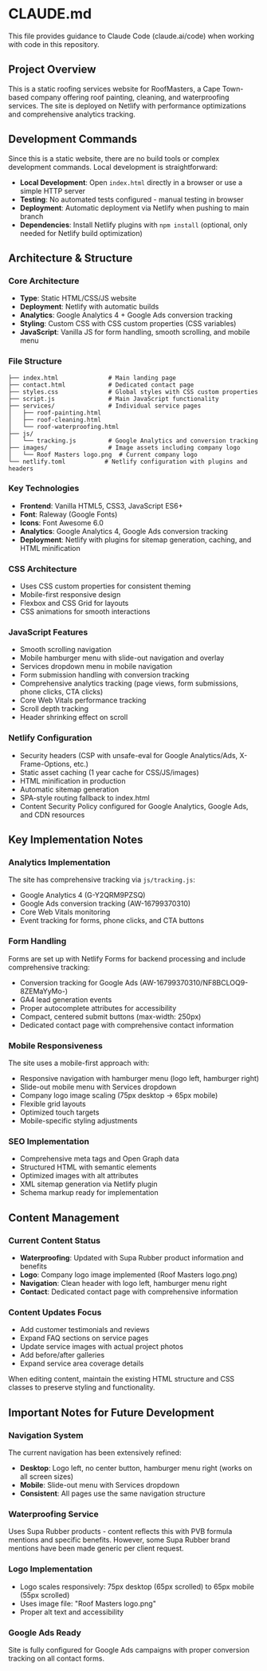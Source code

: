 # CLAUDE.md

This file provides guidance to Claude Code (claude.ai/code) when working with code in this repository.

## Project Overview

This is a static roofing services website for RoofMasters, a Cape Town-based company offering roof painting, cleaning, and waterproofing services. The site is deployed on Netlify with performance optimizations and comprehensive analytics tracking.

## Development Commands

Since this is a static website, there are no build tools or complex development commands. Local development is straightforward:

- **Local Development**: Open `index.html` directly in a browser or use a simple HTTP server
- **Testing**: No automated tests configured - manual testing in browser
- **Deployment**: Automatic deployment via Netlify when pushing to main branch
- **Dependencies**: Install Netlify plugins with `npm install` (optional, only needed for Netlify build optimization)

## Architecture & Structure

### Core Architecture
- **Type**: Static HTML/CSS/JS website
- **Deployment**: Netlify with automatic builds
- **Analytics**: Google Analytics 4 + Google Ads conversion tracking
- **Styling**: Custom CSS with CSS custom properties (CSS variables)
- **JavaScript**: Vanilla JS for form handling, smooth scrolling, and mobile menu

### File Structure
```
├── index.html              # Main landing page
├── contact.html            # Dedicated contact page
├── styles.css              # Global styles with CSS custom properties
├── script.js               # Main JavaScript functionality
├── services/               # Individual service pages
│   ├── roof-painting.html
│   ├── roof-cleaning.html
│   └── roof-waterproofing.html
├── js/
│   └── tracking.js         # Google Analytics and conversion tracking
├── images/                 # Image assets including company logo
│   └── Roof Masters logo.png  # Current company logo
└── netlify.toml           # Netlify configuration with plugins and headers
```

### Key Technologies
- **Frontend**: Vanilla HTML5, CSS3, JavaScript ES6+
- **Font**: Raleway (Google Fonts)
- **Icons**: Font Awesome 6.0
- **Analytics**: Google Analytics 4, Google Ads conversion tracking
- **Deployment**: Netlify with plugins for sitemap generation, caching, and HTML minification

### CSS Architecture
- Uses CSS custom properties for consistent theming
- Mobile-first responsive design
- Flexbox and CSS Grid for layouts
- CSS animations for smooth interactions

### JavaScript Features
- Smooth scrolling navigation
- Mobile hamburger menu with slide-out navigation and overlay
- Services dropdown menu in mobile navigation
- Form submission handling with conversion tracking
- Comprehensive analytics tracking (page views, form submissions, phone clicks, CTA clicks)
- Core Web Vitals performance tracking
- Scroll depth tracking
- Header shrinking effect on scroll

### Netlify Configuration
- Security headers (CSP with unsafe-eval for Google Analytics/Ads, X-Frame-Options, etc.)
- Static asset caching (1 year cache for CSS/JS/images)
- HTML minification in production
- Automatic sitemap generation
- SPA-style routing fallback to index.html
- Content Security Policy configured for Google Analytics, Google Ads, and CDN resources

## Key Implementation Notes

### Analytics Implementation
The site has comprehensive tracking via `js/tracking.js`:
- Google Analytics 4 (G-Y2QRM9PZSQ)
- Google Ads conversion tracking (AW-16799370310)
- Core Web Vitals monitoring
- Event tracking for forms, phone clicks, and CTA buttons

### Form Handling
Forms are set up with Netlify Forms for backend processing and include comprehensive tracking:
- Conversion tracking for Google Ads (AW-16799370310/NF8BCLOQ9-8ZEMaYyMo-)
- GA4 lead generation events
- Proper autocomplete attributes for accessibility
- Compact, centered submit buttons (max-width: 250px)
- Dedicated contact page with comprehensive contact information

### Mobile Responsiveness
The site uses a mobile-first approach with:
- Responsive navigation with hamburger menu (logo left, hamburger right)
- Slide-out mobile menu with Services dropdown
- Company logo image scaling (75px desktop -> 65px mobile)
- Flexible grid layouts
- Optimized touch targets
- Mobile-specific styling adjustments

### SEO Implementation
- Comprehensive meta tags and Open Graph data
- Structured HTML with semantic elements
- Optimized images with alt attributes
- XML sitemap generation via Netlify plugin
- Schema markup ready for implementation

## Content Management

### Current Content Status
- **Waterproofing**: Updated with Supa Rubber product information and benefits
- **Logo**: Company logo image implemented (Roof Masters logo.png)
- **Navigation**: Clean header with logo left, hamburger menu right
- **Contact**: Dedicated contact page with comprehensive information

### Content Updates Focus
- Add customer testimonials and reviews
- Expand FAQ sections on service pages
- Update service images with actual project photos
- Add before/after galleries
- Expand service area coverage details

When editing content, maintain the existing HTML structure and CSS classes to preserve styling and functionality.

## Important Notes for Future Development

### Navigation System
The current navigation has been extensively refined:
- **Desktop**: Logo left, no center button, hamburger menu right (works on all screen sizes)
- **Mobile**: Slide-out menu with Services dropdown
- **Consistent**: All pages use the same navigation structure

### Waterproofing Service
Uses Supa Rubber products - content reflects this with PVB formula mentions and specific benefits. However, some Supa Rubber brand mentions have been made generic per client request.

### Logo Implementation
- Logo scales responsively: 75px desktop (65px scrolled) to 65px mobile (55px scrolled)
- Uses image file: "Roof Masters logo.png"
- Proper alt text and accessibility

### Google Ads Ready
Site is fully configured for Google Ads campaigns with proper conversion tracking on all contact forms.